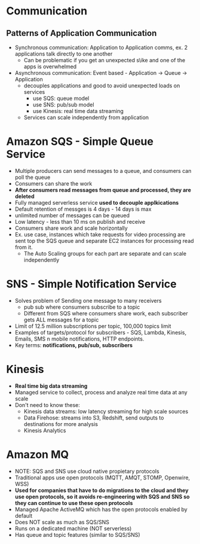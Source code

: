# Communication

## Patterns of Application Communication
- Synchronous communication: Application to Application comms, ex. 2 applications talk directly to one another
  - Can be problematic if you get an unexpected s\ike and one of the apps is overwhelmed
- Asynchronous communication: Event based - Application -> Queue -> Application
  - decouples applications and good to avoid unexpected loads on services
    - use SQS: queue model
    - use SNS: pub/sub model
    - use Kinesis: real time data streaming
  - Services can scale independently from application

# Amazon SQS - Simple Queue Service
- Multiple producers can send messages to a queue, and consumers can poll the queue
- Consumers can share the work
- **After consumers read messages from queue and processed, they are deleted**
- Fully managed serverless service **used to decouple applkications**
- Default retention of messges is 4 days - 14 days is max
- unlimited number of messages can be queued
- Low latency - less than 10 ms on publish and receive
- Consumers share work and scale horizontally
- Ex. use case, instances which take requests for video processing are sent top the SQS queue and separate EC2 instances for processing read from it.
  - The Auto Scaling groups for each part are separate and can scale independently

# SNS - Simple Notification Service
- Solves problem of Sending one message to many receivers
  - pub sub where consumers subscribe to a topic
  - Different from SQS where consumers share work, each subscriber gets ALL messages for a topic
- Limit of 12.5 million subscriptions per topic, 100,000 topics limit
- Examples of targets/protocol for subscribers - SQS, Lambda, Kinesis, Emails, SMS n mobile notifications, HTTP endpoints.
- Key terms: **notifications, pub/sub, subscribers**

# Kinesis
- **Real time big data streaming**
- Managed service to collect, process and analyze real time data at any scale
- Don't need to know these:
    - Kinesis data streams: low latency streaming for high scale sources
    - Data Firehose: streams into S3, Redshift, send outputs to destinations for more analysis
    - Kinesis Analytics

# Amazon MQ
- NOTE: SQS and SNS use cloud native propietary protocols
- Traditional apps use open protocols (MQTT, AMQT, STOMP, Openwire, WSS)
- **Used for companies that have to do migrations to the cloud and they use open protocols, so it avoids re-engineering with SQS and SNS so they can continue to use these open protocols**
- Managed Apache ActiveMQ which has the open protocols enabled by default
- Does NOT scale as much as SQS/SNS
-   Runs on a dedicated machine (NOT serverless)
- Has queue and topic features (similar to SQS/SNS)
